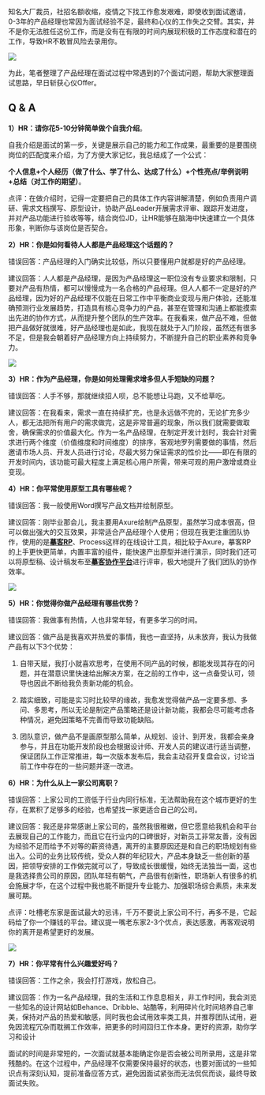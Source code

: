 知名大厂裁员，社招名额收缩，疫情之下找工作愈发艰难，即使收到面试邀请，0-3年的产品经理也常因为面试经验不足，最终和心仪的工作失之交臂。其实，并不是你无法胜任这份工作，而是没有在有限的时间内展现积极的工作态度和潜在的工作，导致HR不敢冒风险去录用你。

![](https://p3-juejin.byteimg.com/tos-cn-i-k3u1fbpfcp/48cb031012c347f2944629dd2ff67476~tplv-k3u1fbpfcp-watermark.image?)  

为此，笔者整理了产品经理在面试过程中常遇到的7个面试问题，帮助大家整理面试思路，早日斩获心仪Offer。

Q & A
-----

**1）HR：请你花5-10分钟简单做个自我介绍**。

自我介绍是面试的第一步，关键是展示自己的能力和工作成果，最重要的是要围绕岗位的匹配度来介绍，为了方便大家记忆，我总结成了一个公式：

**个人信息+个人经历（做了什么、学了什么、达成了什么）+个性亮点/举例说明+总结（对工作的期望）**。

点评：在做介绍时，记得一定要把自己的具体工作内容讲解清楚，例如负责用户调研、需求文档撰写、原型设计，协助产品Leader开展需求评审、跟踪开发进度，并对产品功能进行验收等等，结合岗位JD，让HR能够在脑海中快速建立一个具体形象，判断你与该岗位是否契合。

  

**2）HR：你是如何看待人人都是产品经理这个话题的？**

错误回答：产品经理的入门确实比较低，所以只要懂用户就都是好的产品经理。

建议回答：人人都是产品经理，是因为产品经理这一职位没有专业要求和限制，只要对产品有热情，都可以慢慢成为一名合格的产品经理。但人人都不一定是好的产品经理，因为好的产品经理不仅能在日常工作中平衡商业变现与用户体验，还能准确预测行业发展趋势，打造具有核心竞争力的产品，甚至在管理和沟通上都能摸索出先进的协作方式，从而提升整个团队的生产效率。在我看来，做产品不难，但做把产品做好就很难，好产品经理也是如此，我现在就处于入门阶段，虽然还有很多不足，但是我会朝着好产品经理方向上持续努力，不断提升自己的职业素养和竞争力。

![](https://p1-juejin.byteimg.com/tos-cn-i-k3u1fbpfcp/4f1df58c3edd4016a46a5517dd2f0e76~tplv-k3u1fbpfcp-watermark.image?)  

**3）HR：作为产品经理，你是如何处理需求增多但人手短缺的问题？**

错误回答：人手不够，那就继续招人呗，总不能想让马跑，又不给草吃。

建议回答：在我看来，需求一直在持续扩充，也是永远做不完的，无论扩充多少人，都无法把所有用户的需求做完，这是非常普遍的现象，所以我们就需要做取舍，确保需求的价值最大化。作为一名产品经理，在制定开发计划时，我会针对需求进行两个维度（价值维度和时间维度）的排序，客观地罗列需要做的事情，然后邀请市场人员、开发人员进行讨论，尽最大努力保证需求的性价比——即在有限的开发时间内，该功能可最大程度上满足核心用户所需，带来可观的用户激增或商业变现。

  

**4）HR：你平常使用原型工具有哪些呢？**

错误回答：我一般使用Word撰写产品文档并绘制原型。

建议回答：刚毕业那会儿，我主要用Axure绘制产品原型，虽然学习成本很高，但可以做出强大的交互效果，非常适合产品经理个人使用；但现在我更注重团队协作，使用的是[**摹客RP**](https://www.mockplus.cn/rp?hmsr=wenjj)、Process这样的在线设计工具，相比较于Axure，摹客RP的上手更快更简单，内置丰富的组件，能快速产出原型并进行演示，同时我们还可以将原型稿、设计稿发布至[**摹客协作平台**](https://www.mockplus.cn/?home=1?hmsr=wenjj)进行评审，极大地提升了我们团队的协作效率。

![](https://p6-juejin.byteimg.com/tos-cn-i-k3u1fbpfcp/acbb2c8b325c4ba1bb7f4c3b672dadd4~tplv-k3u1fbpfcp-watermark.image?)  

**5）HR：你觉得你做产品经理有哪些优势？**

错误回答：我做事有热情，人也非常年轻，有更多学习的时间。

建议回答：做产品是我喜欢并热爱的事情，我也一直坚持，从未放弃，我认为我做产品有以下3个优势：

1.  自带天赋，我打小就喜欢思考，在使用不同产品的时候，都能发现其存在的问题，并在潜意识里快速给出解决方案，在之前的工作中，这一点备受认可，领导也因此不断给我负责新功能的机会。
    

1.  踏实细致，可能是实习时比较早的缘故，我愈发觉得做产品一定要多想、多问、多思考，所以无论是制定产品策略还是设计新功能，我都会尽可能考虑各种情况，避免因策略不完善而导致功能缺陷。
    

1.  团队意识，做产品不是画原型那么简单，从规划、设计、到开发，我都会亲身参与，并且在功能开发阶段也会根据设计师、开发人员的建议进行适当调整，保证团队工作正常推进，每一次版本发布后，我会主动召开复盘会议，讨论当前工作中存在的一些问题并逐一改进。
    

**6）HR：为什么从上一家公司离职？**

错误回答：上家公司的工资低于行业内同行标准，无法帮助我在这个城市更好的生存，在累积了足够多的经验，也希望找一家更适合自己的公司。

建议回答：我还是非常感谢上家公司的，虽然我很稚嫩，但它愿意给我机会和平台去展现自己的工作能力，而且它在行业内的口碑很好，对新员工非常友善，没有因为经验不足而给予不对等的薪资待遇，离开的主要原因还是和自己的职场规划有些出入。公司的业务比较传统，受众人群的年纪较大，产品本身缺乏一些创新的基因，把领导安排的工作做完就可以了，导致成长很缓慢，始终无法独当一面，这也是我选择贵公司的原因，团队年轻有朝气，产品很有创新性，职场新人有很多的机会施展才华，在这个过程中我也能不断提升专业能力、加强职场综合素质，未来发展可期。

点评：吐槽老东家是面试最大的忌讳，千万不要说上家公司不行，再多不是，它起码给了你一个赚钱的平台。建议提一嘴老东家2-3个优点，表达感激，再客观说明你的离开是希望更好的发展。

![](https://p3-juejin.byteimg.com/tos-cn-i-k3u1fbpfcp/2205f988ad194e79bce2c77bbf551ab8~tplv-k3u1fbpfcp-watermark.image?)  

**7）HR：你平常有什么兴趣爱好吗？**

错误回答：工作之余，我会打打游戏，放松自己。

建议回答：作为一名产品经理，我的生活和工作息息相关，非工作时间，我会浏览一些知名的设计网站如Behance、Dribble、站酷等，利用碎片化时间培养自己审美，保持对产品的热爱和敏感，同时我也会试用效率类工具，并推荐团队试用，避免因流程冗杂而耽搁工作效率，把更多的时间回归工作本身。更好的资源，助你学习和设计

  

面试的时间是非常短的，一次面试就基本能确定你是否会被公司所录用，这是非常残酷的。在这个过程中，产品经理不仅需要保持最好的状态，也要对面试的一些知识点有深刻认知，提前准备应答方式，避免因面试紧张而无法侃侃而谈，最终导致面试失败。